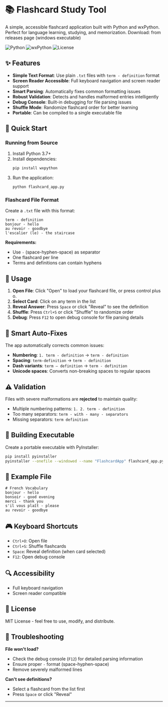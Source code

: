 # 📚 Flashcard Study Tool

A simple, accessible flashcard application built with Python and wxPython. Perfect for language learning, studying, and memorization.
Download: from releases page (windows executable)

![Python](https://img.shields.io/badge/python-3.7+-blue.svg)
![wxPython](https://img.shields.io/badge/wxpython-4.0+-green.svg)
![License](https://img.shields.io/badge/license-MIT-blue.svg)

## ✨ Features

- **Simple Text Format**: Use plain `.txt` files with `term - definition` format
- **Screen Reader Accessible**: Full keyboard navigation and screen reader support
- **Smart Parsing**: Automatically fixes common formatting issues
- **Robust Validation**: Detects and handles malformed entries intelligently
- **Debug Console**: Built-in debugging for file parsing issues
- **Shuffle Mode**: Randomize flashcard order for better learning
- **Portable**: Can be compiled to a single executable file

## 🚀 Quick Start

### Running from Source
1. Install Python 3.7+
2. Install dependencies:
   ```bash
   pip install wxpython
   ```
3. Run the application:
   ```bash
   python flashcard_app.py
   ```

### Flashcard File Format
Create a `.txt` file with this format:
```
term - definition
bonjour - hello
au revoir - goodbye
l'escalier (le) - the staircase
```

**Requirements:**
- Use ` - ` (space-hyphen-space) as separator
- One flashcard per line
- Terms and definitions can contain hyphens

## 🎯 Usage

1. **Open File**: Click "Open" to load your flashcard file, or press control plus o.
2. **Select Card**: Click on any term in the list
3. **Reveal Answer**: Press `Space` or click "Reveal" to see the definition
4. **Shuffle**: Press `Ctrl+S` or click "Shuffle" to randomize order
5. **Debug**: Press `F12` to open debug console for file parsing details

## 🔧 Smart Auto-Fixes

The app automatically corrects common issues:
- **Numbering**: `1. term - definition` → `term - definition`
- **Spacing**: `term-definition` → `term - definition`
- **Dash variants**: `term – definition` → `term - definition`
- **Unicode spaces**: Converts non-breaking spaces to regular spaces

## ⚠️ Validation

Files with severe malformations are **rejected** to maintain quality:
- Multiple numbering patterns: `1. 2. term - definition`
- Too many separators: `term - with - many - separators`
- Missing separators: `term definition`

## 🔨 Building Executable

Create a portable executable with PyInstaller:
```bash
pip install pyinstaller
pyinstaller --onefile --windowed --name "FlashcardApp" flashcard_app.py
```

## 📝 Example File

```
# French Vocabulary
bonjour - hello
bonsoir - good evening
merci - thank you
s'il vous plaît - please
au revoir - goodbye
```

## 🎮 Keyboard Shortcuts

- `Ctrl+O`: Open file
- `Ctrl+S`: Shuffle flashcards
- `Space`: Reveal definition (when card selected)
- `F12`: Open debug console

## 🔍 Accessibility

- Full keyboard navigation
- Screen reader compatible

## 📄 License

MIT License - feel free to use, modify, and distribute.

## 🐛 Troubleshooting

**File won't load?**
- Check the debug console (`F12`) for detailed parsing information
- Ensure proper ` - ` format (space-hyphen-space)
- Remove severely malformed lines

**Can't see definitions?**
- Select a flashcard from the list first
- Press `Space` or click "Reveal"

---

